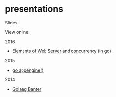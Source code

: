 # presentations
Slides.

View online:

2016

- [Elements of Web Server and concurrency (in go)](http://talks.godoc.org/github.com/Deleplace/presentations/2016/elements-of-web-server-in-go.slide)

2015

- [go appengine()](https://github.com/Deleplace/presentations/blob/master/2015/go-appengine.pdf)

2014

- [Golang Banter](https://github.com/Deleplace/presentations/blob/master/2014/golang-banter.pdf)
